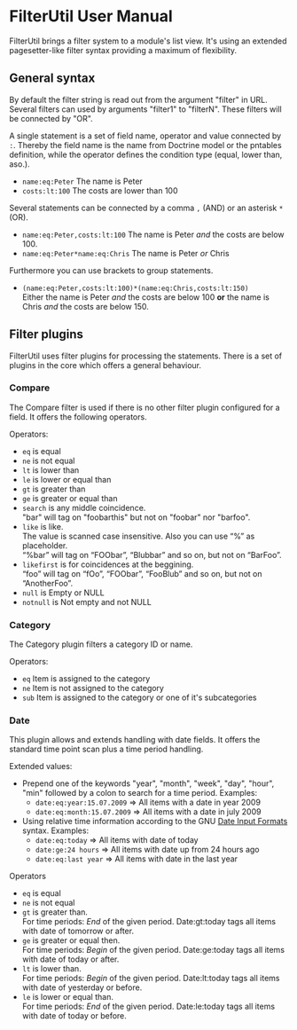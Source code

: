 FilterUtil User Manual
======================

FilterUtil brings a filter system to a module's list view. It's using an extended
pagesetter­-like filter syntax providing a maximum of flexibility.


## General syntax ##

By default the filter string is read out from the argument "filter" in URL.
Several filters can used by arguments "filter1" to "filterN". These filters will be connected by "OR".

A single statement is a set of field name, operator and value connected by `:`.
Thereby the field name is the name from Doctrine model or the pntables definition,
while the operator defines the condition type (equal, lower than, aso.).

- `name:eq:Peter` The name is Peter
- `costs:lt:100` The costs are lower than 100

Several statements can be connected by a comma `,` (AND) or an asterisk `*` (OR).

- `name:eq:Peter,costs:lt:100`
  The name is Peter *and* the costs are below 100.
- `name:eq:Peter*name:eq:Chris`
  The name is Peter *or* Chris

Furthermore you can use brackets to group statements.

- `(name:eq:Peter,costs:lt:100)*(name:eq:Chris,costs:lt:150)`  
  Either the name is Peter _and_ the costs are below 100 __or__ the name is Chris
  _and_ the costs are below 150.


## Filter plugins ##

FilterUtil uses filter plugins for processing the statements.
There is a set of plugins in the core which offers a general behaviour.

### Compare ###

The Compare filter is used if there is no other filter plugin configured for a field.
It offers the following operators.

Operators:

- `eq` is equal
- `ne` is not equal
- `lt` is lower than
- `le` is lower or equal than
- `gt` is greater than
- `ge` is greater or equal than
- `search` is any middle coincidence.  
  "bar" will tag on "foobarthis" but not on "foobar" nor "barfoo".
- `like` is like.  
  The value is scanned case insensitive. Also you can use “%” as placeholder.  
  “%bar” will tag on “FOObar”, “Blubbar” and so on, but not on “BarFoo”.
- `likefirst` is for coincidences at the beggining.  
  “foo” will tag on “fOo”, “FOObar”, “FooBlub” and so on, but not on “AnotherFoo”.
- `null` is Empty or NULL
- `notnull` is Not empty and not NULL

### Category ###

The Category plugin filters a category ID or name.

Operators:

- `eq` Item is assigned to the category
- `ne` Item is not assigned to the category
- `sub` Item is assigned to the category or one of it's subcategories

### Date ###

This plugin allows and extends handling with date fields.
It offers the standard time point scan plus a time period handling.

Extended values:

- Prepend one of the keywords "year", "month", "week", "day", "hour", "min"
  followed by a colon to search for a time period. Examples:
  * `date:eq:year:15.07.2009` => All items with a date in year 2009
  * `date:eq:month:15.07.2009` => All items with a date in july 2009
- Using relative time information according to the GNU [Date Input Formats](http://www.gnu.org/software/tar/manual/html_node/tar_113.html) syntax.
  Examples:
  * `date:eq:today` => All items with date of today
  * `date:ge:­24 hours` => All items with date up from 24 hours ago
  * `date:eq:last year` => All items with date in the last year

Operators

- `eq` is equal
- `ne` is not equal
- `gt` is greater than.  
  For time periods: *End* of the given period. Date:gt:today tags all items with date of tomorrow or after.
- `ge` is greater or equal then.  
  For time periods: *Begin* of the given period. Date:ge:today tags all items with date of today or after.
- `lt` is lower than.  
  For time periods: *Begin* of the given period. Date:lt:today tags all items with date of yesterday or before.
- `le` is lower or equal than.  
  For time periods: *End* of the given period. Date:le:today tags all items with date of today or before.
